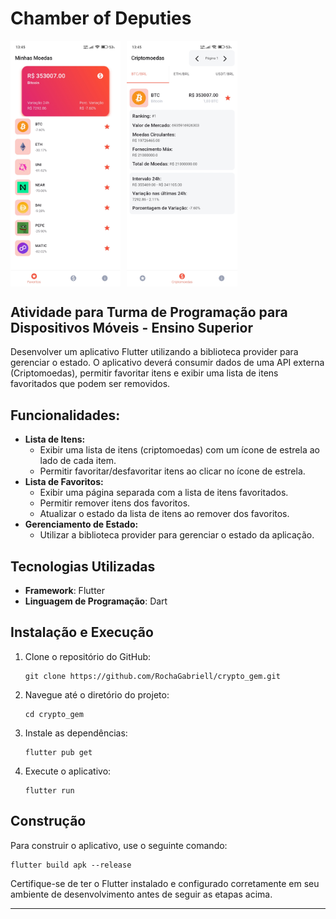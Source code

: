# Chamber of Deputies

<div style="display: flex;">
  <img src="https://github.com/RochaGabriell/crypto_gem/raw/main/.github/favorite_screen.jpg" width="35%" style="margin-right: 10px;">
  <img src="https://github.com/RochaGabriell/crypto_gem/raw/main/.github/coins_screnn.jpg" width="35%">
</div>

## Atividade para Turma de Programação para Dispositivos Móveis - Ensino Superior

Desenvolver um aplicativo Flutter utilizando a biblioteca provider para gerenciar o estado. O aplicativo deverá consumir dados de uma API externa (Criptomoedas), permitir favoritar itens e exibir uma lista de itens favoritados que podem ser removidos.

## Funcionalidades:

- **Lista de Itens:**
  - Exibir uma lista de itens (criptomoedas) com um ícone de estrela ao lado de cada item.
  - Permitir favoritar/desfavoritar itens ao clicar no ícone de estrela.
- **Lista de Favoritos:**
  - Exibir uma página separada com a lista de itens favoritados.
  - Permitir remover itens dos favoritos.
  - Atualizar o estado da lista de itens ao remover dos favoritos.
- **Gerenciamento de Estado:**
  - Utilizar a biblioteca provider para gerenciar o estado da aplicação.

## Tecnologias Utilizadas

- **Framework**: Flutter
- **Linguagem de Programação**: Dart

## Instalação e Execução

1. Clone o repositório do GitHub:
   ```
   git clone https://github.com/RochaGabriell/crypto_gem.git
   ```
2. Navegue até o diretório do projeto:
   ```
   cd crypto_gem
   ```
3. Instale as dependências:
   ```
   flutter pub get
   ```
4. Execute o aplicativo:
   ```
   flutter run
   ```

## Construção

Para construir o aplicativo, use o seguinte comando:

```
flutter build apk --release
```

Certifique-se de ter o Flutter instalado e configurado corretamente em seu ambiente de desenvolvimento antes de seguir as etapas acima.

---
